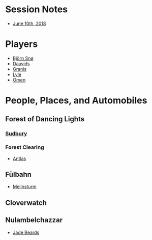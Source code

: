 <!-- TITLE: An Adventure -->
<!-- SUBTITLE: Sometimes an adventure needs notes -->

# Session Notes

- [June 10th, 2018](/session-notes/20180610)


# Players

- [Björn Snø](/players/bjorn-sno)
- [Daavids](/players/daavids)
- [Granis](/players/granis)
- [Lyle](/players/lyle)
- [Omen](/players/omen)


# People, Places, and Automobiles

## Forest of Dancing Lights

### [Sudbury](/places/sudbury)

### Forest Clearing

- [Antlas](/people/antlas)

## Fülbahn

- [Melinsturm](/people/melinsturm)

## Cloverwatch

## Nulambelchazzar

- [Jade Beards](/people/jade-beards)
